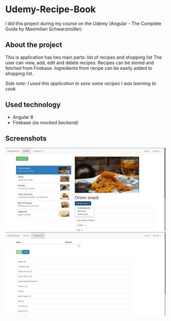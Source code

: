 # Udemy-Recipe-Book

I did this project during my course on the Udemy (Angular - The Complete Guide by Maximilian Schwarzmüller)

## About the project

This is application has two main parts: list of recipes and shopping list
The user can view, add, edit and delete recipes. Recipes can be stored and fetched from Firebase.
Ingredients from recipe can be easily added to shopping list. 

*Side note: I used this application to save some recipes I was learning to cook*

## Used technology
* Angular 8
* Firebase *(as mocked backend)*

## Screenshots

![alt text](src/assets/screenshot1.png)
![alt text](src/assets/screenshot2.png)
